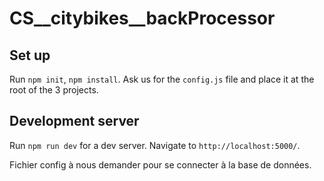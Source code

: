 # CS__citybikes__backProcessor

## Set up

Run `npm init`, `npm install`. Ask us for the `config.js` file and place it at the root of the 3 projects.

## Development server

Run `npm run dev` for a dev server. Navigate to `http://localhost:5000/`.

Fichier config à nous demander pour se connecter à la base de données.
